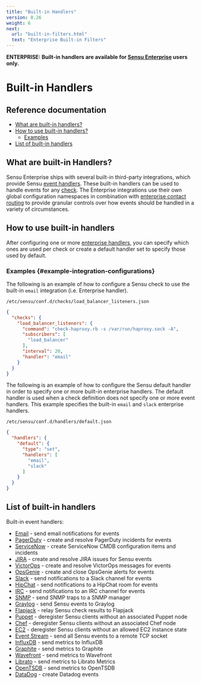 ```yaml
---
title: "Built-in Handlers"
version: 0.26
weight: 6
next:
  url: "built-in-filters.html"
  text: "Enterprise Built-in Filters"
---
```


**ENTERPRISE: Built-in handlers are available for [Sensu Enterprise][0]
users only.**

# Built-in Handlers

## Reference documentation

- [What are built-in handlers?](#what-are-built-in-handlers)
- [How to use built-in handlers?](#how-to-use-built-in-handlers)
  - [Examples](#example-integration-configurations)
- [List of built-in handlers](#list-of-built-in-handlers)

## What are built-in Handlers?

Sensu Enterprise ships with several built-in third-party integrations, which
provide Sensu [event handlers][1]. These built-in handlers can be used to handle
events for any [check][2]. The Enterprise integrations use their own global
configuration namespaces in combination with [enterprise contact routing][3] to
provide granular controls over how events should be handled in a variety of
circumstances.

## How to use built-in handlers

After configuring one or more [enterprise handlers][4], you can specify which
ones are used per check or create a default handler set to specify those used by
default.

### Examples {#example-integration-configurations}

The following is an example of how to configure a Sensu check to use the
built-in `email` integration (i.e. Enterprise handler).

`/etc/sensu/conf.d/checks/load_balancer_listeners.json`

~~~ json
{
  "checks": {
    "load_balancer_listeners": {
      "command": "check-haproxy.rb -s /var/run/haproxy.sock -A",
      "subscribers": [
        "load_balancer"
      ],
      "interval": 20,
      "handler": "email"
    }
  }
}
~~~

The following is an example of how to configure the Sensu default handler in
order to specify one or more built-in enterprise handlers. The default handler
is used when a check definition does not specify one or more event handlers.
This example specifies the built-in `email` and `slack` enterprise handlers.

`/etc/sensu/conf.d/handlers/default.json`

~~~ json
{
  "handlers": {
    "default": {
      "type": "set",
      "handlers": [
        "email",
        "slack"
      ]
    }
  }
}
~~~


## List of built-in handlers

Built-in event handlers:

- [Email](integrations/email.html) - send email notifications for events
- [PagerDuty](integrations/pagerduty.html) - create and resolve PagerDuty incidents for events
- [ServiceNow](integrations/servicenow.html) - create ServiceNow CMDB configuration items and incidents
- [JIRA](integrations/jira.html) - create and resolve JIRA issues for Sensu events
- [VictorOps](integrations/victorops.html) - create and resolve VictorOps messages for events
- [OpsGenie](integrations/opsgenie.html) - create and close OpsGenie alerts for events
- [Slack](integrations/slack.html) - send notifications to a Slack channel for events
- [HipChat](integrations/hipchat.html) - send notifications to a HipChat room for events
- [IRC](integrations/irc.html) - send notifications to an IRC channel for events
- [SNMP](integrations/snmp.html) - send SNMP traps to a SNMP manager
- [Graylog](integrations/graylog.html) - send Sensu events to Graylog
- [Flapjack](integrations/flapjack.html) - relay Sensu check results to Flapjack
- [Puppet](integrations/puppet.html) - deregister Sensu clients without an associated Puppet node
- [Chef](integrations/chef.html) - deregister Sensu clients without an associated Chef node
- [EC2](integrations/ec2.html) - deregister Sensu clients without an allowed EC2 instance state
- [Event Stream](integrations/event_stream.html) - send all Sensu events to a remote TCP socket
- [InfluxDB](integrations/influxdb.html) - send metrics to InfluxDB
- [Graphite](integrations/graphite.html) - send metrics to Graphite
- [Wavefront](integrations/wavefront.html) - send metrics to Wavefront
- [Librato](integrations/librato.html) - send metrics to Librato Metrics
- [OpenTSDB](integrations/opentsdb.html) - send metrics to OpenTSDB
- [DataDog](integrations/datadog.html) - create Datadog events

[?]:  #
[0]:  /enterprise
[1]:  ../reference/handles.html
[2]:  ../reference/checks.html
[3]:  contact-routing.html
[4]:  #list-of-built-in-handlers
